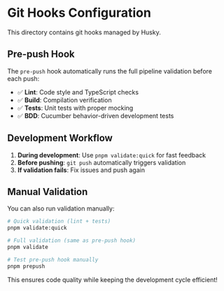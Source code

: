 # Git Hooks Configuration

This directory contains git hooks managed by Husky.

## Pre-push Hook

The `pre-push` hook automatically runs the full pipeline validation before each push:

- ✅ **Lint**: Code style and TypeScript checks
- ✅ **Build**: Compilation verification
- ✅ **Tests**: Unit tests with proper mocking
- ✅ **BDD**: Cucumber behavior-driven development tests

## Development Workflow

1. **During development**: Use `pnpm validate:quick` for fast feedback
2. **Before pushing**: `git push` automatically triggers validation
3. **If validation fails**: Fix issues and push again

## Manual Validation

You can also run validation manually:

```bash
# Quick validation (lint + tests)
pnpm validate:quick

# Full validation (same as pre-push hook)
pnpm validate

# Test pre-push hook manually
pnpm prepush
```

This ensures code quality while keeping the development cycle efficient!